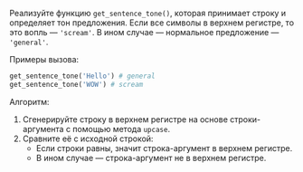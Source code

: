 
Реализуйте функцию `get_sentence_tone()`, которая принимает строку и определяет тон предложения. Если все символы в верхнем регистре, то это вопль — `'scream'`. В ином случае — нормальное предложение — `'general'`.

Примеры вызова:

```ruby
get_sentence_tone('Hello') # general
get_sentence_tone('WOW') # scream
```

Алгоритм:

1. Сгенерируйте строку в верхнем регистре на основе строки-аргумента с помощью метода `upcase`.
2. Сравните её с исходной строкой:
    - Если строки равны, значит строка-аргумент в верхнем регистре.
    - В ином случае — строка-аргумент не в верхнем регистре.
